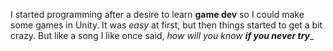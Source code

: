 I started programming after a desire to learn **game dev** so I could make some games in Unity. It was *easy* at first, but then things started to get a bit crazy. But like a song I like once said, _how will you know **if you never try**__
